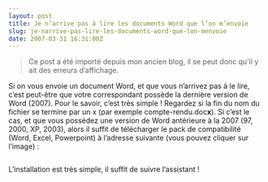 ```yaml
---
layout: post
title: Je n’arrive pas à lire les documents Word que l’on m’envoie
slug: je-narrive-pas-lire-les-documents-word-que-lon-menvoie
date: 2007-03-31 16:31:00Z
---
```


<blockquote>   <p>Ce post a été importé depuis mon ancien blog, il se peut donc qu’il y ait des erreurs d’affichage.</p> </blockquote>  <p>Si on vous envoie un document Word, et que vous n’arrivez pas à le lire, c’est peut-être que votre correspondant possède la dernière version de Word (2007). Pour le savoir, c’est très simple ! Regardez si la fin du nom du fichier se termine par un x (par exemple compte-rendu.doc<strong>x</strong>). Si c’est le cas, et que vous possédez une version de Word antérieure à la 2007 (97, 2000, XP, 2003), alors il suffit de télécharger le pack de compatibilité (Word, Excel, Powerpoint) à l’adresse suivante (vous pouvez cliquer sur l’image) : </p>  <p><a href="http://www.microsoft.com/downloads/details.aspx?familyid=941B3470-3AE9-4AEE-8F43-C6BB74CD1466&amp;displaylang=fr"><img border="0" alt="" src="http://chris.bulles.org/leblog/wp-content/uploads/2007/03/033107-1410-jenarrivepa11.png" /></a></p>  <p>L’installation est très simple, il suffit de suivre l’assistant ! </p>
